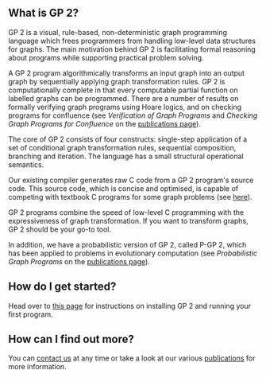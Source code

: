## What is GP 2?

GP 2 is a visual, rule-based, non-deterministic graph programming language which frees programmers from handling low-level data structures for graphs. The main motivation behind GP 2 is facilitating formal reasoning about programs while supporting practical problem solving.

A GP 2 program algorithmically transforms an input graph into an output graph by sequentially applying graph transformation rules. GP 2 is computationally complete in that every computable partial function on labelled graphs can be programmed. There are a number of results on formally verifying graph programs using Hoare logics, and on checking programs for confluence (see *Verification of Graph Programs* and *Checking Graph Programs for Confluence* on the [publications page](https://uoycs-plasma.github.io/GP2/publications)). 

The core of GP 2 consists of four constructs: single-step application of a set of conditional graph transformation rules, sequential composition, branching and iteration. The language has a small structural operational semantics.

Our existing compiler generates raw C code from a GP 2 program's source code. This source code, which is concise and optimised, is capable of competing with textbook C programs for some graph problems (see [here](https://link.springer.com/chapter/10.1007%2F978-3-319-40530-8_7)).

GP 2 programs combine the speed of low-level C programming with the expressiveness of graph transformation. If you want to transform graphs, GP 2 should be your go-to tool.

In addition, we have a probabilistic version of GP 2, called P-GP 2, which has been applied to problems in evolutionary computation (see *Probabilistic Graph Programs* on the [publications page](https://uoycs-plasma.github.io/GP2/publications)).

## How do I get started?

Head over to [this page](https://uoycs-plasma.github.io/GP2/gettingstarted) for instructions on installing GP 2 and running your first program. 

## How can I find out more?

You can [contact us](https://uoycs-plasma.github.io/GP2/contact) at any time or take a look at our various [publications](https://uoycs-plasma.github.io/GP2/publications) for more information.

